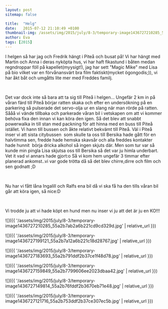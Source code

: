 ```yaml
---
layout: post
sitemap: false

title:  "Helg"
date:   2015-07-12 21:10:49 +0100
thumbnail-img: /assets/img/2015/july/8-3/temporary-image1436727210285_55a2b7ab2a6b221cd9cd329d.jpg
author: Eva
tags: [2015]
---
```


I helgen så har jag och Fredrik hängt i Piteå och busat på! Vi har hängt med Martin och Anna i deras nyköpta hus, vi har haft fikastund i båten medan regndroppar föll på kapellet(myysigt!), jag har sett "Magic Mike" med Lisa på bio vilket var en förvånansvärt bra film faktiskt(mycket ögongodis;)), vi har åkt båt och umgåtts lite mer med Freddes familj. 




 




Det var dock inte så bara att ta sig till Piteå i helgen... Ungefär 2 km in på våran färd till Piteå börjar ratten skaka och efter en undersökning på en parkering så pulserade det servo-olja ur en slang när man rörde på ratten. Sååå vi vände tillbaka och parkerade våran bil i vetskapen om att vi kommer behöva fixa den innan vi kan köra den igen. Så det blev att snabbt powerwalka in till stan med packning för att hinna med en buss till Piteå istället. Vi hann till bussen och åkte relativt bekvämt till Piteå. Väl i Piteå inser vi att sista citybussen  som skulle ta oss till Bersika hade gått för en halvtimma sen, fredde hade hemska skavsår och alla freddes kontakter hade hunnit  börja dricka alkohol så ingen skjuts där. Men som tur var så kunde min pingla Lisa skjutsa oss till Bersika så det var ju himla underbart. Vet it vad vi annars hade gjort:o Så vi kom hem ungefär 3 timmar efter planerad ankomst..vi var gode trötta då så det blev chirre,dirre och film och sen godnatt ;D




 




Nu har vi fått låna Ingalill och Ralfs ena bil då vi ska få ha den tills våran bil går att köra igen, så nice:D 




 



















Vi trodde ju att vi hade köpt en hund men nu inser vi ju att det är ju en KO!!!

![]({{ '/assets/img/2015/july/8-3/temporary-image1436727210285_55a2b7ab2a6b221cd9cd329d.jpg'  | relative_url }})

![]({{ '/assets/img/2015/july/8-3/temporary-image1436727199121_55a2b7a12a6b221c18d28767.jpg'  | relative_url }})

![]({{ '/assets/img/2015/july/8-3/temporary-image1436727183693_55a2b791ddf2b37ce1f48d78.jpg'  | relative_url }})

![]({{ '/assets/img/2015/july/8-3/temporary-image1436727159849_55a2b7799606ee2023dbaa42.jpg'  | relative_url }})

![]({{ '/assets/img/2015/july/8-3/temporary-image1436727149814_55a2b76fddf2b3670eb71e48.jpg'  | relative_url }})

![]({{ '/assets/img/2015/july/8-3/temporary-image1436727121716_55a2b753ddf2b37ce307ec5b.jpg'  | relative_url }})

